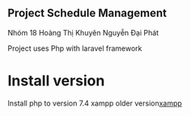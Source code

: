 ## Project Schedule Management
Nhóm 18
Hoàng Thị Khuyên
Nguyễn Đại Phát

Project uses Php with laravel framework
# Install version
Install php to version 7.4
xampp older version[xampp](https://sourceforge.net/projects/xampp/files/XAMPP%20Windows/7.4.16/)


